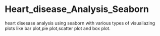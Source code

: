 # Heart_disease_Analysis_Seaborn
heart disesase analysis using seaborn with various types of visualiazing plots like bar plot,pie plot,scatter plot and box plot. 
